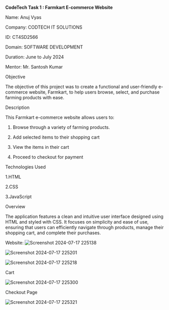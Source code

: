**CodeTech Task 1 : Farmkart E-commerce Website**

Name: Anuj Vyas

Company: CODTECH IT SOLUTIONS

ID: CT4SD2566

Domain: SOFTWARE DEVELOPMENT

Duration: June to July 2024

Mentor: Mr. Santosh Kumar

Objective

The objective of this project was to create a functional and user-friendly e-commerce website, Farmkart, to help users browse, select, and purchase farming products with ease.

Description

This Farmkart e-commerce website allows users to:

1. Browse through a variety of farming products.
   
2. Add selected items to their shopping cart

3. View the items in their cart

4. Proceed to checkout for payment


Technologies Used

1.HTML

2.CSS

3.JavaScript

Overview

The application features a clean and intuitive user interface designed using HTML and styled with CSS. It focuses on simplicity and ease of use, ensuring that users can efficiently navigate through products, manage their shopping cart, and complete their purchases.

Website: 
![Screenshot 2024-07-17 225138](https://github.com/user-attachments/assets/3fae1d8e-a65f-42fd-bf59-6efa48bb6282)

![Screenshot 2024-07-17 225201](https://github.com/user-attachments/assets/5e6ec4b6-865c-4ae2-8e18-41639146f43d)

![Screenshot 2024-07-17 225218](https://github.com/user-attachments/assets/33c529ac-3399-47bf-84e0-5b562e9663ec)

Cart

![Screenshot 2024-07-17 225300](https://github.com/user-attachments/assets/b5961e6b-d8a0-40bc-8abf-f163546e1490)

Checkout Page

![Screenshot 2024-07-17 225321](https://github.com/user-attachments/assets/3563b890-fbc6-4646-a54f-984fe398321b)

